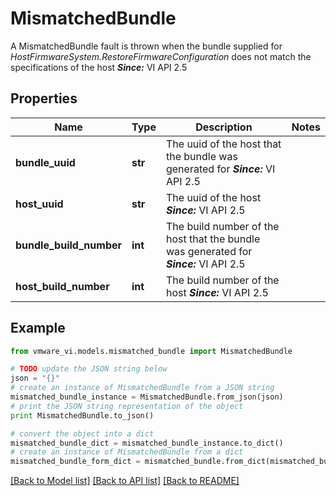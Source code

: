 # MismatchedBundle

A MismatchedBundle fault is thrown when the bundle supplied for *HostFirmwareSystem.RestoreFirmwareConfiguration* does not match the specifications of the host  ***Since:*** VI API 2.5 

## Properties
Name | Type | Description | Notes
------------ | ------------- | ------------- | -------------
**bundle_uuid** | **str** | The uuid of the host that the bundle was generated for  ***Since:*** VI API 2.5  | 
**host_uuid** | **str** | The uuid of the host  ***Since:*** VI API 2.5  | 
**bundle_build_number** | **int** | The build number of the host that the bundle was generated for  ***Since:*** VI API 2.5  | 
**host_build_number** | **int** | The build number of the host  ***Since:*** VI API 2.5  | 

## Example

```python
from vmware_vi.models.mismatched_bundle import MismatchedBundle

# TODO update the JSON string below
json = "{}"
# create an instance of MismatchedBundle from a JSON string
mismatched_bundle_instance = MismatchedBundle.from_json(json)
# print the JSON string representation of the object
print MismatchedBundle.to_json()

# convert the object into a dict
mismatched_bundle_dict = mismatched_bundle_instance.to_dict()
# create an instance of MismatchedBundle from a dict
mismatched_bundle_form_dict = mismatched_bundle.from_dict(mismatched_bundle_dict)
```
[[Back to Model list]](../README.md#documentation-for-models) [[Back to API list]](../README.md#documentation-for-api-endpoints) [[Back to README]](../README.md)


